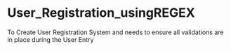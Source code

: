 # User_Registration_usingREGEX
To Create User Registration System and needs to ensure all validations  are in place during the User Entry
